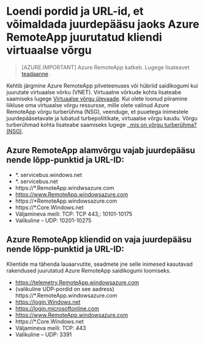 
<properties
    pageTitle="Loendi pordid ja URL-ide nimekirja nimekiri Azure RemoteApp juurutatud kliendi virtuaalse võrgus | Microsoft Azure'i"
    description="Siit saate teada, millised pordid ja URL-ide peate kaudu Azure RemoteApp side konfigureerimine."
    services="remoteapp"
    documentationCenter=""
    authors="mghosh1616"
    manager="mbaldwin" />

<tags
    ms.service="remoteapp"
    ms.workload="compute"
    ms.tgt_pltfrm="na"
    ms.devlang="na"
    ms.topic="article"
    ms.date="08/16/2016"
    ms.author="elizapo" />



# <a name="list-of-ports-and-urls-to-permit-access-for-azure-remoteapp-deployed-in-customer-virtual-network"></a>Loendi pordid ja URL-id, et võimaldada juurdepääsu jaoks Azure RemoteApp juurutatud kliendi virtuaalse võrgu 

> [AZURE.IMPORTANT]
> Azure RemoteApp katkeb. Lugege lisateavet [teadaanne](https://go.microsoft.com/fwlink/?linkid=821148) .

Kehtib järgmine Azure RemoteApp pilveteenuses või hübriid saidikogumi kui juurutate virtuaalse võrku (VNET). Virtuaalne võrkude kohta lisateabe saamiseks lugege [Virtuaalse võrgu ülevaade](../virtual-network/virtual-networks-overview.md). Kui olete loonud piiramine liikluse oma virtuaalse võrgu ressursse, mille olete valinud Azure RemoteApp võrgu turberühma (NSG), veenduge, et puuetega inimestele juurdepääsetavate ja lubatud turbepoliitikate, virtuaalse võrgu kaudu. Võrgu turberühmad kohta lisateabe saamiseks lugege [, mis on võrgu turberühma? (NSG)](../virtual-network/virtual-networks-nsg.md).

##  <a name="azure-remoteapp-subnet-needs-access-to-these-endpoints-and-urls"></a>Azure RemoteApp alamvõrgu vajab juurdepääsu nende lõpp-punktid ja URL-ID: 
*   *. servicebus.windows.net
*    *. servicebus.net
*    https://*.RemoteApp.windwsazure.com  
*    https://www.RemoteApp.windowsazure.com 
*    https://*RemoteApp.windowsazure.com  
*    https://*.Core.Windows.net  
*    Väljamineva meili: TCP: TCP 443,: 10101-10175 
*    Valikuline – UDP: 10201-10275  
 
## <a name="azure-remoteapp-clients-need-access-to-these-endpoints-and-urls"></a>Azure RemoteApp kliendid on vaja juurdepääsu nende lõpp-punktid ja URL-ID: 

Klientide ma tähenda lauaarvutite, seadmete jne selle inimesed kasutavad rakendused juurutatud Azure RemoteApp saidikogumi loomiseks.

-  https://telemetry.RemoteApp.windowsazure.com  
-  (valikuline UDP-pordid on see aadress) https://*.RemoteApp.windowsazure.com 
-  https://login.Windows.net  
-  https://login.microsoftonline.com  
-  https://www.RemoteApp.windowsazure.com 
-  https://*.Core.Windows.net  
-  Väljamineva meili: TCP: 443  
-  Valikuline – UDP: 3391 